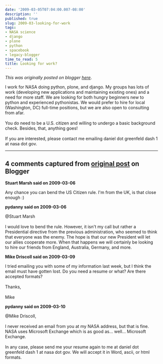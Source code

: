 ```yaml
---
date: '2009-03-05T07:04:00.007-08:00'
description: ''
published: true
slug: 2009-03-looking-for-work
tags:
- NASA science
- django
- plone
- python
- spacebook
- legacy-blogger
time_to_read: 5
title: Looking for work?
---
```


*This was originally posted on blogger [here](https://pydanny.blogspot.com/2009/03/looking-for-work.html)*.

I work for NASA doing python, plone, and django. My groups has lots of work (developing new applications and maintaining existing ones) and a need for more staff. We are looking for both hungry beginners new to python and experienced pythonistas. We would prefer to hire for local (Washington, DC) full-time positions, but we are also open to consulting from afar.<br /><br />You do need to be a U.S. citizen and willing to undergo a basic background check. Besides, that, anything goes!<br /><br />If you are interested, please contact me emailing daniel dot greenfeld dash 1 at nasa dot gov.

---

## 4 comments captured from [original post](https://pydanny.blogspot.com/2009/03/looking-for-work.html) on Blogger

**Stuart Marsh said on 2009-03-06**

Any chance you can bend the US Citizen rule.  I'm from the UK, is that close enough :)

**pydanny said on 2009-03-06**

@Stuart Marsh<br /><br />I would love to bend the rule. However, it isn't my call but rather a Presidential directive from the previous administration, who seemed to think that everyone was the enemy. The hope is that our new President will let our allies cooperate more. When that happens we will certainly be looking to hire our friends from England, Australia, Germany, and more.

**Mike Driscoll said on 2009-03-09**

I tried emailing you with some of my information last week, but I think the email must have gotten lost. Do you need a resume or what? Are there accepted formats?<br /><br />Thanks,  <br /><br />Mike

**pydanny said on 2009-03-10**

@Mike Driscoll,<br /><br />I never received an email from you at my NASA address, but that is fine. NASA uses Microsoft Exchange which is as good as... well... Microsoft Exchange.<br /><br />In any case, please send me your resume again to me at daniel dot greenfeld dash 1 at nasa dot gov. We will accept it in Word, ascii, or html formats.

